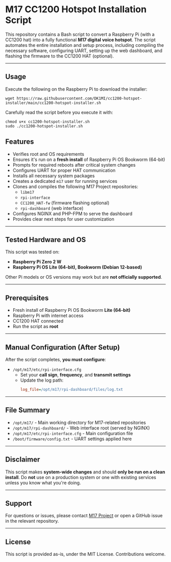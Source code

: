 # M17 CC1200 Hotspot Installation Script

This repository contains a Bash script to convert a Raspberry Pi (with a CC1200 hat) into a fully functional **M17 digital voice hotspot**. The script automates the entire installation and setup process, including compiling the necessary software, configuring UART, setting up the web dashboard, and flashing the firmware to the CC1200 HAT (optional).

---

## Usage

Execute the following on the Raspberry Pi to download the installer:

```
wget https://raw.githubusercontent.com/DK1MI/cc1200-hotspot-installer/main/cc1200-hotspot-installer.sh
```

Carefully read the script before you execute it with:

```
chmod u+x cc1200-hotspot-installer.sh
sudo ./cc1200-hotspot-installer.sh
```

## Features

- Verifies root and OS requirements
- Ensures it's run on a **fresh install** of Raspberry Pi OS Bookworm (64-bit)
- Prompts for required reboots after critical system changes
- Configures UART for proper HAT communication
- Installs all necessary system packages
- Creates a dedicated `m17` user for running services
- Clones and compiles the following M17 Project repositories:
  - `libm17`
  - `rpi-interface`
  - `CC1200_HAT-fw` (firmware flashing optional)
  - `rpi-dashboard` (web interface)
- Configures NGINX and PHP-FPM to serve the dashboard
- Provides clear next steps for user customization

---

## Tested Hardware and OS

This script was tested on:

- **Raspberry Pi Zero 2 W**
- **Raspberry Pi OS Lite (64-bit), Bookworm (Debian 12-based)**

Other Pi models or OS versions may work but are **not officially supported**.

---

## Prerequisites

- Fresh install of Raspberry Pi OS Bookworm **Lite (64-bit)**
- Raspberry Pi with internet access
- CC1200 HAT connected
- Run the script as **root**

---

## Manual Configuration (After Setup)

After the script completes, **you must configure**:

- `/opt/m17/etc/rpi-interface.cfg`
  - Set your **call sign**, **frequency**, and **transmit settings**
  - Update the log path:
    ```ini
    log_file=/opt/m17/rpi-dashboard/files/log.txt
    ```

---

## File Summary

- `/opt/m17/` - Main working directory for M17-related repositories
- `/opt/m17/rpi-dashboard/` - Web interface root (served by NGINX)
- `/opt/m17/etc/rpi-interface.cfg` - Main configuration file
- `/boot/firmware/config.txt` - UART settings applied here

---

## Disclaimer

This script makes **system-wide changes** and should **only be run on a clean install**. Do **not** use on a production system or one with existing services unless you know what you're doing.

---

## Support

For questions or issues, please contact [M17 Project](https://m17project.org/) or open a GitHub issue in the relevant repository.

---

## License

This script is provided as-is, under the MIT License. Contributions welcome.

